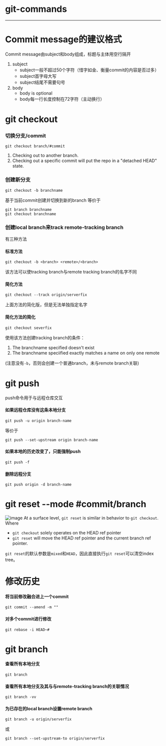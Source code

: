 # git-commands
---
# Commit message的建议格式
Commit message由subject和body组成，标题与主体用空行隔开
1. subject
   - subject一般不超过50个字符（惜字如金、衡量commit的内容是否过多）
   - subject首字母大写
   - subject结尾不需要句号
2. body
   - body is optional
   - body每一行长度控制在72字符（主动换行）
# git checkout
### 切换分支/commit
```
git checkout branch/#commit
```
1. Checking out to another branch.
2. Checking out a specific commit will put the repo in a "detached HEAD" state.

### 创建新分支
```
git checkout -b branchname
```
基于当前commit创建并切换到新的branch
等价于
```
git branch branchname
git checkout branchname
```
### 创建local branch来track remote-tracking branch
有三种方法
#### 标准方法
```
git checkout -b <branch> <remote>/<branch>
```
该方法可以使tracking branch与remote tracking branch的名字不同
#### 简化方法
```
git checkout --track origin/serverfix
```
   上面方法的简化版，但是无法单独指定名字
#### 简化方法的简化
```
git checkout severfix
```
使用该方法创建tracking branch的条件：
1. The branchname specified doesn't exist
2. The branchname speciified exactly matches a name on only one remote

(注意没有`-b`，否则会创建一个普通branch，未与remote branch关联)


# git push
push命令用于与远程仓库交互
#### 如果远程仓库没有这条本地分支
```
git push -u origin branch-name 
```
等价于
```
git push --set-upstream origin branch-name
```
#### 如果本地的历史改变了，只能强制push
```
git push -f
```
#### 删除远程分支
```
git push origin -d branch-name
```
# git reset --mode #commit/branch
![image](https://user-images.githubusercontent.com/69393426/192718082-0641dc3f-43d7-451f-98d1-8c4a3c094d13.png)
At a surface level, `git reset` is similar in behavior to `git checkout`. Where
- `git checkout` solely operates on the HEAD ref pointer
- `git reset` will move the HEAD ref pointer and the current branch ref pointer.

`git reset`的默认参数是`mixed`和`HEAD`，因此直接执行`git reset`可以清空index tree。


# 修改历史
#### 将当前修改融合进上一个commit
```
git commit --amend -m ""
```
#### 对多个commit进行修改
```
git rebase -i HEAD~#
```
# git branch
#### 查看所有本地分支
```
git branch
```
#### 查看所有本地分支及其与与remote-tracking branch的关联情况
```
git branch -vv
```
#### 为已存在的local branch设置remote branch
```
git branch -u origin/serverfix
```
或
```
git branch --set-upstream-to origin/serverfix
```
